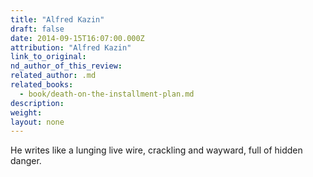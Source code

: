 ```yaml
---
title: "Alfred Kazin"
draft: false
date: 2014-09-15T16:07:00.000Z
attribution: "Alfred Kazin"
link_to_original:
nd_author_of_this_review:
related_author: .md
related_books:
  - book/death-on-the-installment-plan.md
description:
weight:
layout: none
---
```

He writes like a lunging live wire, crackling and wayward, full of hidden danger.

